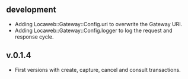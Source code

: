 ## development

* Adding Locaweb::Gateway::Config.uri to overwrite the Gateway URI.
* Adding Locaweb::Gateway::Config.logger to log the request and response cycle.

## v.0.1.4

* First versions with create, capture, cancel and consult transactions.
